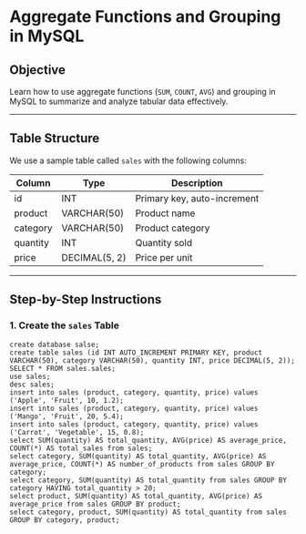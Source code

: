 # Aggregate Functions and Grouping in MySQL

## Objective
Learn how to use aggregate functions (`SUM`, `COUNT`, `AVG`) and grouping in MySQL to summarize and analyze tabular data effectively.

---

## Table Structure

We use a sample table called `sales` with the following columns:

| Column   | Type          | Description                 |
| -------- | ------------- | --------------------------- |
| id       | INT           | Primary key, auto-increment |
| product  | VARCHAR(50)   | Product name                |
| category | VARCHAR(50)   | Product category            |
| quantity | INT           | Quantity sold               |
| price    | DECIMAL(5, 2) | Price per unit              |

---

## Step-by-Step Instructions

### 1. Create the `sales` Table
```MySQL
create database salse;
create table sales (id INT AUTO_INCREMENT PRIMARY KEY, product VARCHAR(50), category VARCHAR(50), quantity INT, price DECIMAL(5, 2));
SELECT * FROM sales.sales;
use sales;
desc sales;
insert into sales (product, category, quantity, price) values ('Apple', 'Fruit', 10, 1.2);
insert into sales (product, category, quantity, price) values ('Mango', 'Fruit', 20, 5.4);
insert into sales (product, category, quantity, price) values ('Carrot', 'Vegetable', 15, 0.8);
select SUM(quantity) AS total_quantity, AVG(price) AS average_price, COUNT(*) AS total_sales from sales;
select category, SUM(quantity) AS total_quantity, AVG(price) AS average_price, COUNT(*) AS number_of_products from sales GROUP BY category;
select category, SUM(quantity) AS total_quantity from sales GROUP BY category HAVING total_quantity > 20;
select product, SUM(quantity) AS total_quantity, AVG(price) AS average_price from sales GROUP BY product;
select category, product, SUM(quantity) AS total_quantity from sales GROUP BY category, product;
